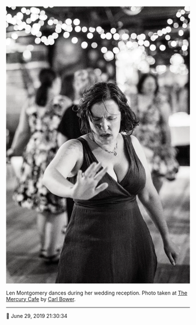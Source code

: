 ![Len Montgomery dances during her wedding reception](assets/07665bf8e20a588332976b9aa6fbeda0.webp)

Len Montgomery dances during her wedding reception. Photo taken at [The Mercury Cafe](http://mercurycafe.com/) by [Carl Bower](http://carlbowerphotos.com/).

- - - -

📅 June 29, 2019 21:30:34
